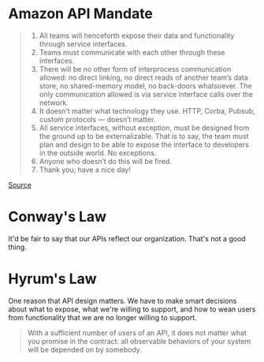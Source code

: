 # Amazon API Mandate
>1. All teams will henceforth expose their data and functionality through service interfaces.
>2. Teams must communicate with each other through these interfaces.
>3. There will be no other form of interprocess communication allowed: no direct linking, no direct reads of another team’s data store, no shared-memory model, no back-doors whatsoever. The only communication allowed is via service interface calls over the network.
>4. It doesn’t matter what technology they use. HTTP, Corba, Pubsub, custom protocols — doesn’t matter.
>5. All service interfaces, without exception, must be designed from the ground up to be externalizable. That is to say, the team must plan and design to be able to expose the interface to developers in the outside world. No exceptions.
>6. Anyone who doesn’t do this will be fired.
>7. Thank you; have a nice day!

[Source](https://nordicapis.com/the-bezos-api-mandate-amazons-manifesto-for-externalization/)

# Conway's Law
It'd be fair to say that our APIs reflect our organization. That's not a good thing.

# Hyrum's Law
One reason that API design matters. We have to make smart decisions about what to expose, what we're willing to support, and how to wean users from functionality that we are no longer willing to support.

>With a sufficient number of users of an API, it does not matter what you promise in the contract: all observable behaviors of your system will be depended on by somebody.

